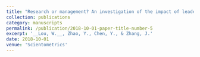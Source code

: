 ```yaml
---
title: "Research or management? An investigation of the impact of leadership roles on the research performance of academic administrators."
collection: publications
category: manuscripts
permalink: /publication/2018-10-01-paper-title-number-5
excerpt: '__Lou, W.__, Zhao, Y., Chen, Y., & Zhang, J.'
date: 2018-10-01
venue: 'Scientometrics'
---
```

﻿

